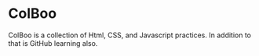 # ColBoo
ColBoo is a collection of Html, CSS, and Javascript practices.
In addition to that is GitHub learning also.